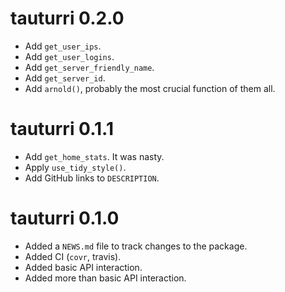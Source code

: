 # tauturri 0.2.0

- Add `get_user_ips`.
- Add `get_user_logins`.
- Add `get_server_friendly_name`.
- Add `get_server_id`.
- Add `arnold()`, probably the most crucial function of them all.

# tauturri 0.1.1

- Add `get_home_stats`. It was nasty.
- Apply `use_tidy_style()`.
- Add GitHub links to `DESCRIPTION`.

# tauturri 0.1.0

* Added a `NEWS.md` file to track changes to the package.
* Added CI (`covr`, travis).
* Added basic API interaction.
* Added more than basic API interaction.
